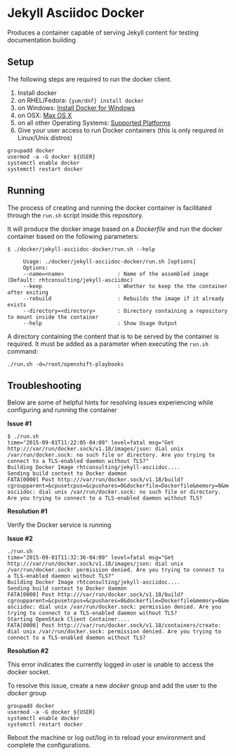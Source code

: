 Jekyll Asciidoc Docker
==================

Produces a container capable of serving Jekyll content for testing documentation building

## Setup

The following steps are required to run the docker client.

1. Install docker
  1. on RHEL/Fedora: ```{yum/dnf} install docker```
  2. on Windows: [Install Docker for Windows](https://docs.docker.com/windows/step_one/)
  3. on OSX: [Max OS X](https://docs.docker.com/installation/mac/)
  4. on all other Operating Systems: [Supported Platforms](https://docs.docker.com/installation/)
2. Give your user access to run Docker containers (this is only required in Linux/Unix distros)
```
groupadd docker
usermod -a -G docker ${USER}
systemctl enable docker
systemctl restart docker
```


## Running

The process of creating and running the docker container is facilitated through the ```run.sh``` script inside this repository.  

It will produce the docker image based on a *Dockerfile* and run the docker container based on the following parameters:

```
$ ./docker/jekyll-asciidoc-docker/run.sh --help

     Usage: ./docker/jekyll-asciidoc-docker/run.sh [options]
     Options:
     --name=<name>                 : Name of the assembled image (Default: rhtconsulting/jekyll-asciidoc)
     --keep                        : Whether to keep the the container after exiting
     --rebuild                     : Rebuilds the image if it already exists
     --directory=<directory>       : Directory containing a repository to mount inside the container
     --help                        : Show Usage Output

```

A directory containing the content that is to be served by the container is required. It must be added as a parameter when executing the ```run.sh``` command:

    ./run.sh -d=/root/openshift-playbooks


## Troubleshooting

Below are some of helpful hints for resolving issues experiencing while configuring and running the container

**Issue #1**

```
$ ./run.sh
time="2015-09-01T11:22:05-04:00" level=fatal msg="Get http:///var/run/docker.sock/v1.18/images/json: dial unix /var/run/docker.sock: no such file or directory. Are you trying to connect to a TLS-enabled daemon without TLS?"
Building Docker Image rhtconsulting/jekyll-asciidoc....
Sending build context to Docker daemon
FATA[0000] Post http:///var/run/docker.sock/v1.18/build?cgroupparent=&cpusetcpus=&cpushares=0&dockerfile=Dockerfile&memory=0&memswap=0&rm=1&t=rhtconsulting%2Fjekyll-asciidoc: dial unix /var/run/docker.sock: no such file or directory. Are you trying to connect to a TLS-enabled daemon without TLS?
```

**Resolution #1**

Verify the Docker service is running

**Issue #2**

```
./run.sh
time="2015-09-01T11:32:36-04:00" level=fatal msg="Get http:///var/run/docker.sock/v1.18/images/json: dial unix /var/run/docker.sock: permission denied. Are you trying to connect to a TLS-enabled daemon without TLS?"
Building Docker Image rhtconsulting/jekyll-asciidoc....
Sending build context to Docker daemon
FATA[0000] Post http:///var/run/docker.sock/v1.18/build?cgroupparent=&cpusetcpus=&cpushares=0&dockerfile=Dockerfile&memory=0&memswap=0&rm=1&t=rhtconsulting%2Fjekyll-asciidoc: dial unix /var/run/docker.sock: permission denied. Are you trying to connect to a TLS-enabled daemon without TLS?
Starting OpenStack Client Container....
FATA[0000] Post http:///var/run/docker.sock/v1.18/containers/create: dial unix /var/run/docker.sock: permission denied. Are you trying to connect to a TLS-enabled daemon without TLS?
```

**Resolution #2**

This error indicates the currently logged in user is unable to access the docker socket.

To resolve this issue, create a new *docker* group and add the user to the *docker* group

```
groupadd docker
usermod -a -G docker ${USER}
systemctl enable docker
systemctl restart docker
```

Reboot the machine or log out/log in to reload your environment and complete the configurations.
